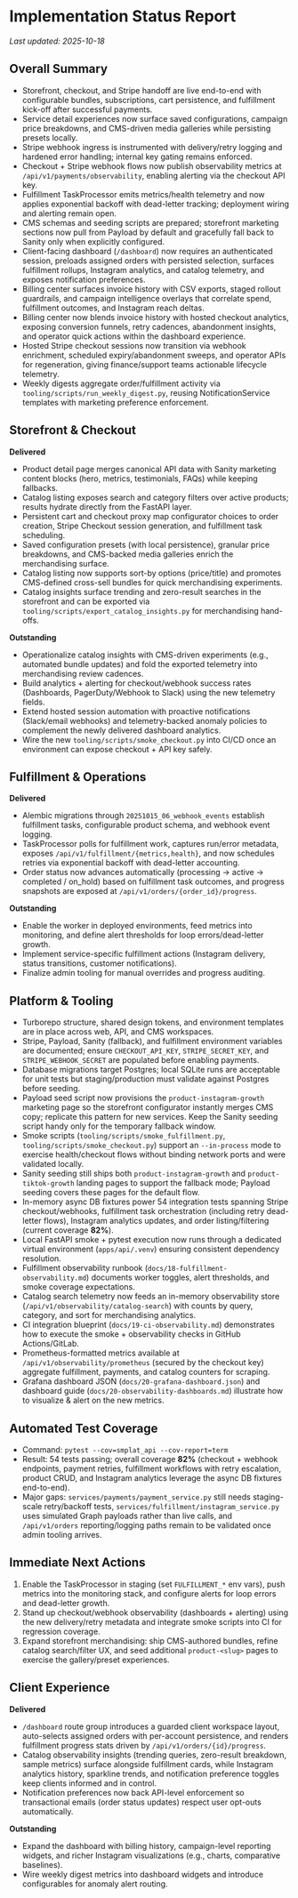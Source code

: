 # Implementation Status Report

_Last updated: 2025-10-18_

## Overall Summary
- Storefront, checkout, and Stripe handoff are live end-to-end with configurable bundles, subscriptions, cart persistence, and fulfillment kick-off after successful payments.
- Service detail experiences now surface saved configurations, campaign price breakdowns, and CMS-driven media galleries while persisting presets locally.
- Stripe webhook ingress is instrumented with delivery/retry logging and hardened error handling; internal key gating remains enforced.
- Checkout + Stripe webhook flows now publish observability metrics at `/api/v1/payments/observability`, enabling alerting via the checkout API key.
- Fulfillment TaskProcessor emits metrics/health telemetry and now applies exponential backoff with dead-letter tracking; deployment wiring and alerting remain open.
- CMS schemas and seeding scripts are prepared; storefront marketing sections now pull from Payload by default and gracefully fall back to Sanity only when explicitly configured.
- Client-facing dashboard (`/dashboard`) now requires an authenticated session, preloads assigned orders with persisted selection, surfaces fulfillment rollups, Instagram analytics, and catalog telemetry, and exposes notification preferences.
- Billing center surfaces invoice history with CSV exports, staged rollout guardrails, and campaign intelligence overlays that correlate spend, fulfillment outcomes, and Instagram reach deltas.
- Billing center now blends invoice history with hosted checkout analytics, exposing conversion funnels, retry cadences, abandonment insights, and operator quick actions within the dashboard experience.
- Hosted Stripe checkout sessions now transition via webhook enrichment, scheduled expiry/abandonment sweeps, and operator APIs for regeneration, giving finance/support teams actionable lifecycle telemetry.
- Weekly digests aggregate order/fulfillment activity via `tooling/scripts/run_weekly_digest.py`, reusing NotificationService templates with marketing preference enforcement.

## Storefront & Checkout
**Delivered**
- Product detail page merges canonical API data with Sanity marketing content blocks (hero, metrics, testimonials, FAQs) while keeping fallbacks.
- Catalog listing exposes search and category filters over active products; results hydrate directly from the FastAPI layer.
- Persistent cart and checkout proxy map configurator choices to order creation, Stripe Checkout session generation, and fulfillment task scheduling.
- Saved configuration presets (with local persistence), granular price breakdowns, and CMS-backed media galleries enrich the merchandising surface.
- Catalog listing now supports sort-by options (price/title) and promotes CMS-defined cross-sell bundles for quick merchandising experiments.
- Catalog insights surface trending and zero-result searches in the storefront and can be exported via `tooling/scripts/export_catalog_insights.py` for merchandising hand-offs.

**Outstanding**
- Operationalize catalog insights with CMS-driven experiments (e.g., automated bundle updates) and fold the exported telemetry into merchandising review cadences.
- Build analytics + alerting for checkout/webhook success rates (Dashboards, PagerDuty/Webhook to Slack) using the new telemetry fields.
- Extend hosted session automation with proactive notifications (Slack/email webhooks) and telemetry-backed anomaly policies to complement the newly delivered dashboard analytics.
- Wire the new `tooling/scripts/smoke_checkout.py` into CI/CD once an environment can expose checkout + API key safely.

## Fulfillment & Operations
**Delivered**
- Alembic migrations through `20251015_06_webhook_events` establish fulfillment tasks, configurable product schema, and webhook event logging.
- TaskProcessor polls for fulfillment work, captures run/error metadata, exposes `/api/v1/fulfillment/{metrics,health}`, and now schedules retries via exponential backoff with dead-letter accounting.
- Order status now advances automatically (processing → active → completed / on_hold) based on fulfillment task outcomes, and progress snapshots are exposed at `/api/v1/orders/{order_id}/progress`.

**Outstanding**
- Enable the worker in deployed environments, feed metrics into monitoring, and define alert thresholds for loop errors/dead-letter growth.
- Implement service-specific fulfillment actions (Instagram delivery, status transitions, customer notifications).
- Finalize admin tooling for manual overrides and progress auditing.

## Platform & Tooling
- Turborepo structure, shared design tokens, and environment templates are in place across web, API, and CMS workspaces.
- Stripe, Payload, Sanity (fallback), and fulfillment environment variables are documented; ensure `CHECKOUT_API_KEY`, `STRIPE_SECRET_KEY`, and `STRIPE_WEBHOOK_SECRET` are populated before enabling payments.
- Database migrations target Postgres; local SQLite runs are acceptable for unit tests but staging/production must validate against Postgres before seeding.
- Payload seed script now provisions the `product-instagram-growth` marketing page so the storefront configurator instantly merges CMS copy; replicate this pattern for new services. Keep the Sanity seeding script handy only for the temporary fallback window.
- Smoke scripts (`tooling/scripts/smoke_fulfillment.py`, `tooling/scripts/smoke_checkout.py`) support an `--in-process` mode to exercise health/checkout flows without binding network ports and were validated locally.
- Sanity seeding still ships both `product-instagram-growth` and `product-tiktok-growth` landing pages to support the fallback mode; Payload seeding covers these pages for the default flow.
- In-memory async DB fixtures power 54 integration tests spanning Stripe checkout/webhooks, fulfillment task orchestration (including retry dead-letter flows), Instagram analytics updates, and order listing/filtering (current coverage **82%**).
- Local FastAPI smoke + pytest execution now runs through a dedicated virtual environment (`apps/api/.venv`) ensuring consistent dependency resolution.
- Fulfillment observability runbook (`docs/18-fulfillment-observability.md`) documents worker toggles, alert thresholds, and smoke coverage expectations.
- Catalog search telemetry now feeds an in-memory observability store (`/api/v1/observability/catalog-search`) with counts by query, category, and sort for merchandising analytics.
- CI integration blueprint (`docs/19-ci-observability.md`) demonstrates how to execute the smoke + observability checks in GitHub Actions/GitLab.
- Prometheus-formatted metrics available at `/api/v1/observability/prometheus` (secured by the checkout key) aggregate fulfillment, payments, and catalog counters for scraping.
- Grafana dashboard JSON (`docs/20-grafana-dashboard.json`) and dashboard guide (`docs/20-observability-dashboards.md`) illustrate how to visualize & alert on the new metrics.

## Automated Test Coverage
- Command: `pytest --cov=smplat_api --cov-report=term`
- Result: 54 tests passing; overall coverage **82%** (checkout + webhook endpoints, payment retries, fulfillment workflows with retry escalation, product CRUD, and Instagram analytics leverage the async DB fixtures end-to-end).
- Major gaps: `services/payments/payment_service.py` still needs staging-scale retry/backoff tests, `services/fulfillment/instagram_service.py` uses simulated Graph payloads rather than live calls, and `/api/v1/orders` reporting/logging paths remain to be validated once admin tooling arrives.

## Immediate Next Actions
1. Enable the TaskProcessor in staging (set `FULFILLMENT_*` env vars), push metrics into the monitoring stack, and configure alerts for loop errors and dead-letter growth.
2. Stand up checkout/webhook observability (dashboards + alerting) using the new delivery/retry metadata and integrate smoke scripts into CI for regression coverage.
3. Expand storefront merchandising: ship CMS-authored bundles, refine catalog search/filter UX, and seed additional `product-<slug>` pages to exercise the gallery/preset experiences.

## Client Experience
**Delivered**
- `/dashboard` route group introduces a guarded client workspace layout, auto-selects assigned orders with per-account persistence, and renders fulfillment progress stats driven by `/api/v1/orders/{id}/progress`.
- Catalog observability insights (trending queries, zero-result breakdown, sample metrics) surface alongside fulfillment cards, while Instagram analytics history, sparkline trends, and notification preference toggles keep clients informed and in control.
- Notification preferences now back API-level enforcement so transactional emails (order status updates) respect user opt-outs automatically.

**Outstanding**
- Expand the dashboard with billing history, campaign-level reporting widgets, and richer Instagram visualizations (e.g., charts, comparative baselines).
- Wire weekly digest metrics into dashboard widgets and introduce configurables for anomaly alert routing.

